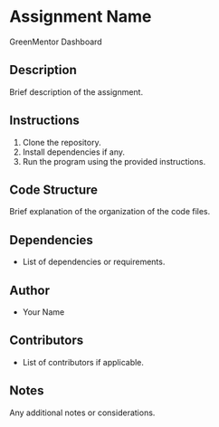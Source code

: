 # Assignment Name
GreenMentor Dashboard
## Description
Brief description of the assignment.

## Instructions
1. Clone the repository.
2. Install dependencies if any.
3. Run the program using the provided instructions.

## Code Structure
Brief explanation of the organization of the code files.

## Dependencies
- List of dependencies or requirements.

## Author
- Your Name

## Contributors
- List of contributors if applicable.

## Notes
Any additional notes or considerations.

